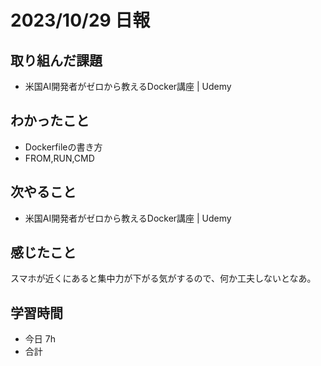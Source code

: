 # 2023/10/29 日報

## 取り組んだ課題
- 米国AI開発者がゼロから教えるDocker講座 | Udemy

## わかったこと
- Dockerfileの書き方
- FROM,RUN,CMD

## 次やること
- 米国AI開発者がゼロから教えるDocker講座 | Udemy

## 感じたこと
 スマホが近くにあると集中力が下がる気がするので、何か工夫しないとなあ。

## 学習時間
- 今日 7h
- 合計 
